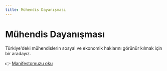 ```yaml
---
title: Mühendis Dayanışması
---
```


# Mühendis Dayanışması

Türkiye'deki mühendislerin sosyal ve ekonomik haklarını görünür kılmak için bir aradayız.

👉 [Manifestomuzu oku](manifesto.md)
